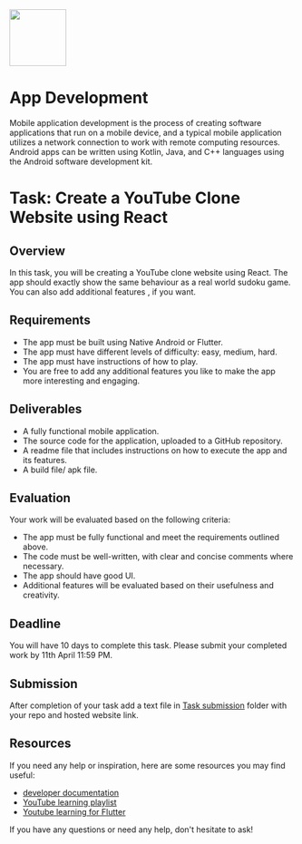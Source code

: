 <img src="https://github.com/EnigmaVSSUT/Induction-2023-2nd-year/blob/main/App%20development/assets/android.gif" width="100">

# App Development

Mobile application development is the process of creating software applications that run on a mobile device, and a typical mobile application utilizes a network connection to work with remote computing resources. Android apps can be written using Kotlin, Java, and C++ languages using the Android software development kit.

# Task: Create a YouTube Clone Website using React

## Overview

In this task, you will be creating a YouTube clone website using React. The app should exactly show the same behaviour as a real world sudoku game. You can also add additional features , if you want.
## Requirements

- The app must be built using Native Android or Flutter.
- The app must have different levels of difficulty: easy, medium, hard.
- The app must have instructions of how to play.
- You are free to add any additional features you like to make the app more interesting and engaging.

## Deliverables

- A fully functional mobile application.
- The source code for the application, uploaded to a GitHub repository.
- A readme file that includes instructions on how to execute the app and its features.
- A build file/ apk file.

## Evaluation

Your work will be evaluated based on the following criteria:

- The app must be fully functional and meet the requirements outlined above.
- The code must be well-written, with clear and concise comments where necessary.
- The app should have good UI.
- Additional features will be evaluated based on their usefulness and creativity.

## Deadline

You will have 10 days to complete this task. Please submit your completed work by 11th April 11:59 PM.

## Submission

After completion of your task add a text file in [Task submission](https://github.com/EnigmaVSSUT/Induction-2023-2nd-year-and-MCA/tree/main/App%20development/Task%20Submission) folder with your repo and hosted website link.

## Resources

If you need any help or inspiration, here are some resources you may find useful:

- [developer documentation](https://developer.android.com/docs)
- [YouTube learning playlist](https://www.youtube.com/watch?v=3Ri9PPsGCEg&list=PLQkwcJG4YTCTq1raTb5iMuxnEB06J1VHX)
- [Youtube learning for Flutter](https://www.youtube.com/watch?v=1ukSR1GRtMU&list=PL4cUxeGkcC9jLYyp2Aoh6hcWuxFDX6PBJ)


If you have any questions or need any help, don't hesitate to ask!

